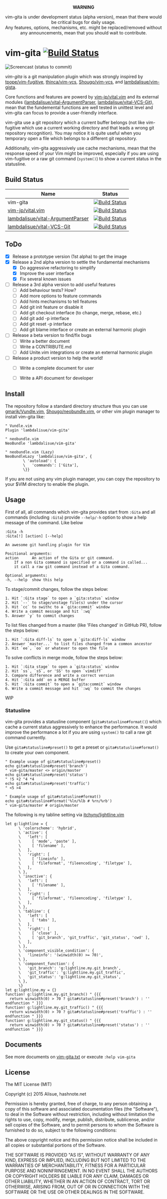 <p align="center"><strong align="center">WARNING</strong></p>
<p align="center">vim-gita is under development status (alpha version), mean that there would be critical bugs for daily usage.<br>
Any features, options, mechanisms, etc. might be replaced/removed without any announcements, mean that you should wait to contribute.</p>

vim-gita  [![Build Status](https://travis-ci.org/lambdalisue/vim-gita.svg?branch=master)](https://travis-ci.org/lambdalisue/vim-gita.vim)
===============================================================================
![Screencast (status to commit)](./doc/status-commit.gif)

*vim-gita* is a git manipulation plugin which was strongly inspired by [tpope/vim-fugitive][], [thinca/vim-vcs][], [Shougo/vim-vcs][], and [lambdalisue/vim-gista][].

Core functions and features are powerd by [vim-jp/vital.vim][] and its external modules ([lambdalisue/vital-ArgumentParser][], [lambdalisue/vital-VCS-Git][]), mean that the fundemental functions are well tested in unittest level and vim-gita can focus to provide a user-friendly interface.

vim-gita use a git repository which a current buffer belongs (not like vim-fugitive which use a current working directory and that leads a wrong git repository recognition). You may notice it is quite useful when you temporary open a file which belongs to a different git repository.

Additionally, vim-gita aggressively use cache mechanisms, mean that the response speed of your Vim might be improved, especially if you are using vim-fugitive or a raw git command (`system()`) to show a current status in
the statusline.

[tpope/vim-fugitive]:    https://github.com/tpope/vim-fugitive
[thinca/vim-vcs]:        https://github.com/thinca/vim-vcs
[Shougo/vim-vcs]:        https://github.com/Shougo/vim-vcs
[lambdalisue/vim-gista]: https://github.com/lambdalisue/vim-gista

[vim-jp/vital.vim]:                 https://github.com/vim-jp/vital.vim
[lambdalisue/vital-ArgumentParser]: https://github.com/lambdalisue/vital-ArgumentParser
[lambdalisue/vital-VCS-Git]:        https://github.com/lambdalisue/vital-VCS-Git


Build Status
-------------------------------------------------------------------------------

Name                                 | Status
-------------------------------------|-----------------------------------------------------------------------------------------------------------------------------------------------------
vim-gita                             | [![Build Status](https://travis-ci.org/lambdalisue/vim-gita.svg?branch=master)](https://travis-ci.org/lambdalisue/vim-gita.vim)
[vim-jp/vital.vim][]                 | [![Build Status](https://travis-ci.org/vim-jp/vital.vim.svg?branch=master)](https://travis-ci.org/vim-jp/vital.vim)
[lambdalisue/vital-ArgumentParser][] | [![Build Status](https://travis-ci.org/lambdalisue/vital-ArgumentParser.svg?branch=master)](https://travis-ci.org/lambdalisue/vital-ArgumentParser)
[lambdalisue/vital-VCS-Git][]        | [![Build Status](https://travis-ci.org/lambdalisue/vital-VCS-Git.svg?branch=master)](https://travis-ci.org/lambdalisue/vital-VCS-Git)


ToDo
-------------------------------------------------------------------------------

- [x] Release a prototype version (1st alpha) to get the image
- [x] Release a 2nd alpha version to settle the fundamental mechanisms
  - [x] Do aggressive refactoring to simplify
  - [x] Improve the user interface
  - [x] Fix several known issues
- [ ] Release a 3rd alpha version to add useful features
  - [ ] Add behaviour tests? How?
  - [ ] Add more options to feature commands
  - [ ] Add hints mechanisms to tell features
  - [ ] Add git init feature or disable it
  - [ ] Add git checkout interface (to change, merge, rebase, etc.)
  - [ ] Add git add -p interface
  - [ ] Add git reset -p interface
  - [ ] Add git blame interface or create an external harmonic plugin
- [ ] Release a beta version to find/fix bugs
  - [ ] Write a better document
  - [ ] Write a CONTRIBUTE.md
  - [ ] Add Unite.vim integrations or create an external harmonic plugin
- [ ] Release a product version to help the world!
  - [ ] Write a complete document for user
  - [ ] Write a API document for developer
   
  
Install
-------------------------------------------------------------------------------
The repository follow a standard directory structure thus you can use [gmarik/Vundle.vim], [Shougo/neobundle.vim], or other vim plugin manager to install vim-gita like:

```vim
" Vundle.vim
Plugin 'lambdalisue/vim-gita'

" neobundle.vim
NeoBundle 'lambdalisue/vim-gita'

" neobundle.vim (Lazy)
NeoBundleLazy 'lambdalisue/vim-gita', {
        \ 'autoload': {
        \   'commands': ['Gita'],
        \}}
```

If you are not using any vim plugin manager, you can copy the repository to your $VIM directory to enable the plugin.

[Shougo/neobundle.vim]: https://github.com/Shougo/neobundle.vim
[gmarik/Vundle.vim]:    https://github.com/gmarik/Vundle.vim


Usage
-------------------------------------------------------------------------------

First of all, all commands which vim-gita provides start from `:Gita` and all commands (including `:Gita`) provide `--help/-h` option to show a help message of the command. Like below

```
:Gita -h
:Gita[!] [action] [--help]

An awesome git handling plugin for Vim

Positional arguments:
action      An action of the Gita or git command.
	If a non Gita command is specified or a command is called...
	it call a raw git command instead of a Gita command.

Optional arguments:
-h, --help  show this help
```

To stage/commit changes, follow the steps below:

	1. Hit `:Gita stage` to open a `gita:status` window
	2. Hit `--` to stage/unstage file(s) under the cursor
	3. Hit `cc` to swithc to a `gita:commit` window
	4. Write a commit message and hit `:wq`
	5. Answer `y` to commit changes


To list files changed from a master (like 'Files changed' in GitHub PR), follow the steps below:

	1. Hit `:Gita diff-ls` to open a `gita:diff-ls` window
	2. Answer `master...` to list files changed from a common ancestor
	3. Hit `ee`, `oo` or whatever to open the file


To solve conflicts in merge mode, follow the steps below:

	1. Hit `:Gita stage` to open a `gita:status` window
	2. Hit `ss`, `sS`, or 'SS' to open `vimdiff`
	3. Compare difference and write a correct version
	4. Hit `:Gita add` on a MERGE buffer
	5. Hit `:Gita commit` to open a `gita:commit` window
	6. Write a commit message and hit `:wq` to commit the changes

WIP

### Statusline

vim-gita provides a statusline component (`gita#statusline#format()`) which cache a current status aggressively to enhance the performance. It would improve the performance a lot if you are using `system()` to call a raw git command currently.

Use `gita#statusline#preset()` to get a preset or `gita#statusline#format()` to create your own component.

```vim
" Example usage of gita#statusline#preset()
echo gita#statusline#preset('branch')
" vim-gita/master <> origin/master
echo gita#statusline#preset('status')
" !5 +2 "4 *4
echo gita#statusline#preset('traffic')
" <5 >4

" Example usage of gita#statusline#format()
echo gita#statusline#format('%ln/%lb # %rn/%rb')
" vim-gita/master # origin/master
```

The following is my tabline setting via [itchyny/lightline.vim](https://github.com/itchyny/lightline.vim)

```vim
let g:lightline = {
      \ 'colorscheme': 'hybrid',
      \ 'active': {
      \   'left': [
      \     [ 'mode', 'paste' ],
      \     [ 'filename' ],
      \   ],
      \   'right': [
      \     [ 'lineinfo' ],
      \     [ 'fileformat', 'fileencoding', 'filetype' ],
      \   ],
      \ },
      \ 'inactive': {
      \   'left': [
      \     [ 'filename' ],
      \   ],
      \   'right': [
      \     [ 'fileformat', 'fileencoding', 'filetype' ],
      \   ],
      \ },
      \ 'tabline': {
      \   'left': [
      \     [ 'tabs' ],
      \   ],
      \   'right': [
      \     [ 'close' ],
      \     [ 'git_branch', 'git_traffic', 'git_status', 'cwd' ],
      \   ],
      \ },
      \ 'component_visible_condition': {
      \   'lineinfo': '(winwidth(0) >= 70)',
      \ },
      \ 'component_function': {
      \   'git_branch': 'g:lightline.my.git_branch',
      \   'git_traffic': 'g:lightline.my.git_traffic',
      \   'git_status': 'g:lightline.my.git_status',
      \ },
      \}
let g:lightline.my = {}
function! g:lightline.my.git_branch() " {{{
  return winwidth(0) > 70 ? gita#statusline#preset('branch') : ''
endfunction " }}}
function! g:lightline.my.git_traffic() " {{{
  return winwidth(0) > 70 ? gita#statusline#preset('traffic') : ''
endfunction " }}}
function! g:lightline.my.git_status() " {{{
  return winwidth(0) > 70 ? gita#statusline#preset('status') : ''
endfunction " }}}
```


Documents
-------------------------------------------------------------------------------

See more documents on [vim-gita.txt](./doc/vim-gita.txt) or execute `:help vim-gita`




License
-------------------------------------------------------------------------------
The MIT License (MIT)

Copyright (c) 2015 Alisue, hashnote.net

Permission is hereby granted, free of charge, to any person obtaining a copy
of this software and associated documentation files (the "Software"), to deal
in the Software without restriction, including without limitation the rights
to use, copy, modify, merge, publish, distribute, sublicense, and/or sell
copies of the Software, and to permit persons to whom the Software is
furnished to do so, subject to the following conditions:

The above copyright notice and this permission notice shall be included in
all copies or substantial portions of the Software.

THE SOFTWARE IS PROVIDED "AS IS", WITHOUT WARRANTY OF ANY KIND, EXPRESS OR
IMPLIED, INCLUDING BUT NOT LIMITED TO THE WARRANTIES OF MERCHANTABILITY,
FITNESS FOR A PARTICULAR PURPOSE AND NONINFRINGEMENT. IN NO EVENT SHALL THE
AUTHORS OR COPYRIGHT HOLDERS BE LIABLE FOR ANY CLAIM, DAMAGES OR OTHER
LIABILITY, WHETHER IN AN ACTION OF CONTRACT, TORT OR OTHERWISE, ARISING FROM,
OUT OF OR IN CONNECTION WITH THE SOFTWARE OR THE USE OR OTHER DEALINGS IN
THE SOFTWARE.
